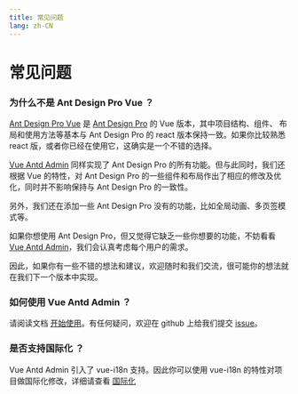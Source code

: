 ```yaml
---
title: 常见问题
lang: zh-CN
---
```

# 常见问题
### 为什么不是 Ant Design Pro Vue ？
[Ant Design Pro Vue](https://github.com/vueComponent/ant-design-vue-pro) 是 [Ant Design Pro](https://github.com/ant-design/ant-design-pro) 的 Vue 版本，其中项目结构、组件、
布局和使用方法等基本与 Ant Design Pro 的 react 版本保持一致。如果你比较熟悉 react 版，或者你已经在使用它，这确实是一个不错的选择。 

[Vue Antd Admin](https://github.com/iczer/vue-antd-admin) 同样实现了 Ant Design Pro 的所有功能。但与此同时，我们还根据 Vue 的特性，对 Ant Design Pro 的一些组件和布局作出了相应的修改及优化，同时并不影响保持与 Ant Design Pro 的一致性。 

另外，我们还在添加一些 Ant Design Pro 没有的功能，比如全局动画、多页签模式等。  

如果你想使用 Ant Design Pro，但又觉得它缺乏一些你想要的功能，不妨看看 [Vue Antd Admin](https://github.com/iczer/vue-antd-admin)，我们会认真考虑每个用户的需求。  

因此，如果你有一些不错的想法和建议，欢迎随时和我们交流，很可能你的想法就在我们下一个版本中实现。

### 如何使用 Vue Antd Admin ？
请阅读文档 [开始使用](./use.md)。有任何疑问，欢迎在 github 上给我们提交 [issue](https://github.com/iczer/vue-antd-admin/issues/new)。

### 是否支持国际化 ？
Vue Antd Admin 引入了 vue-i18n 支持。因此你可以使用 vue-i18n 的特性对项目做国际化修改，详细请查看 [国际化](../advance/i18n.md)
